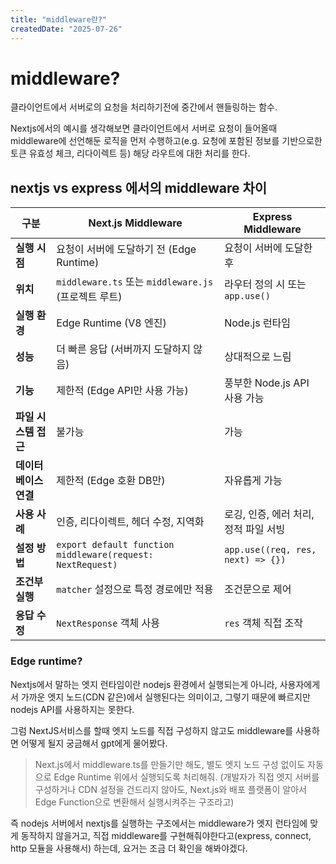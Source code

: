 ```yaml
---
title: "middleware란?"
createdDate: "2025-07-26"
---
```


# middleware?

클라이언트에서 서버로의 요청을 처리하기전에 중간에서 핸들링하는 함수.

Nextjs에서의 예시를 생각해보면 클라이언트에서 서버로 요청이 들어올때 middleware에 선언해둔 로직을 먼저 수행하고(e.g. 요청에 포함된 정보를 기반으로한 토큰 유효성 체크, 리다이렉트 등) 해당 라우트에 대한 처리를 한다.



## nextjs vs express 에서의 middleware 차이

| 구분 | Next.js Middleware | Express Middleware |
|------|-------------------|-------------------|
| **실행 시점** | 요청이 서버에 도달하기 전 (Edge Runtime) | 요청이 서버에 도달한 후 |
| **위치** | `middleware.ts` 또는 `middleware.js` (프로젝트 루트) | 라우터 정의 시 또는 `app.use()` |
| **실행 환경** | Edge Runtime (V8 엔진) | Node.js 런타임 |
| **성능** | 더 빠른 응답 (서버까지 도달하지 않음) | 상대적으로 느림 |
| **기능** | 제한적 (Edge API만 사용 가능) | 풍부한 Node.js API 사용 가능 |
| **파일 시스템 접근** | 불가능 | 가능 |
| **데이터베이스 연결** | 제한적 (Edge 호환 DB만) | 자유롭게 가능 |
| **사용 사례** | 인증, 리다이렉트, 헤더 수정, 지역화 | 로깅, 인증, 에러 처리, 정적 파일 서빙 |
| **설정 방법** | `export default function middleware(request: NextRequest)` | `app.use((req, res, next) => {})` |
| **조건부 실행** | `matcher` 설정으로 특정 경로에만 적용 | 조건문으로 제어 |
| **응답 수정** | `NextResponse` 객체 사용 | `res` 객체 직접 조작 |



### Edge runtime?

Nextjs에서 말하는 엣지 런타임이란 nodejs 환경에서 실행되는게 아니라, 사용자에게서 가까운 엣지 노드(CDN 같은)에서 실행된다는 의미이고, 그렇기 때문에 빠르지만 nodejs API를 사용하지는 못한다.

그럼 NextJS서비스를 할때 엣지 노드를 직접 구성하지 않고도 middleware를 사용하면 어떻게 될지 궁금해서 gpt에게 물어봤다.
> Next.js에서 middleware.ts를 만들기만 해도, 별도 엣지 노드 구성 없이도 자동으로 Edge Runtime 위에서 실행되도록 처리해줘.
> (개발자가 직접 엣지 서버를 구성하거나 CDN 설정을 건드리지 않아도, Next.js와 배포 플랫폼이 알아서 Edge Function으로 변환해서 실행시켜주는 구조라고)

즉 nodejs 서버에서 nextjs를 실행하는 구조에서는 middleware가 엣지 런타임에 맞게 동작하지 않을거고, 직접 middleware를 구현해줘야한다고(express, connect, http 모듈을 사용해서) 하는데, 요거는 조금 더 확인을 해봐야겠다.
